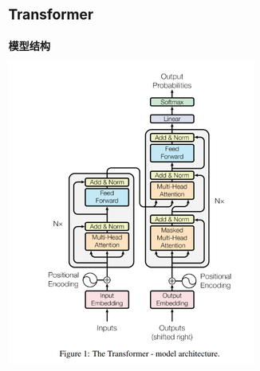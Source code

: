 # Transformer

## 模型结构

<img src="images/image-20230601000100872.png" alt="image-20230601000100872" style="zoom:67%;" />

  
